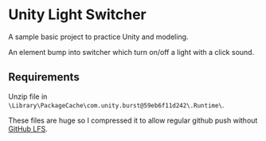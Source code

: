 # Unity Light Switcher

A sample basic project to practice Unity and modeling.

An element bump into switcher which turn on/off a light with a click sound.

## Requirements

Unzip file in `\Library\PackageCache\com.unity.burst@59eb6f11d242\.Runtime\`.

These files are huge so I compressed it to allow regular github push without
[GitHub LFS](https://docs.github.com/en/repositories/working-with-files/managing-large-files/about-git-large-file-storage).
